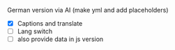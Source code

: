 
German version via AI (make yml and add placeholders)

- [x] Captions and translate
- [ ] Lang switch
- [ ] also provide data in js version
